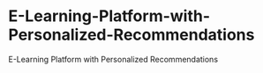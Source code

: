 # E-Learning-Platform-with-Personalized-Recommendations
E-Learning Platform with Personalized Recommendations
